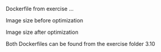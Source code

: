 Dockerfile from exercise ...

Image size before optimization


Image size after optimization


Both Dockerfiles can be found from the exercise folder 3.10
